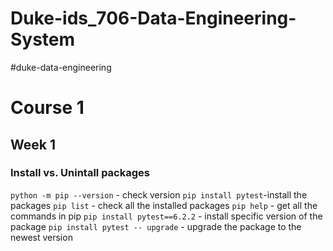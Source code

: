 # Duke-ids_706-Data-Engineering-System
#duke-data-engineering
# Course 1
## Week 1
### Install vs. Unintall packages
  `python -m pip --version` - check version
  `pip install pytest`-install the packages
  `pip list` - check all the installed packages
  `pip help` - get all the commands in pip
  `pip install pytest==6.2.2` - install specific version of the package
  `pip install pytest -- upgrade` - upgrade the package to the newest version
  
  
